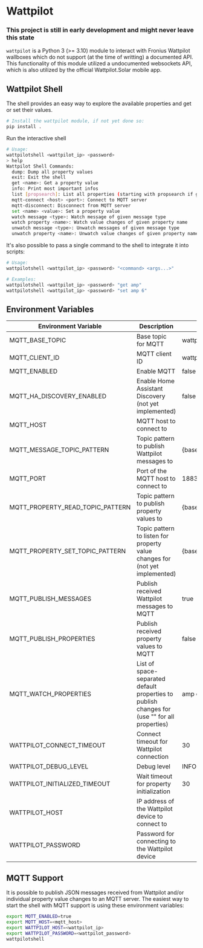 # Wattpilot

### This project is still in early development and might never leave this state

`wattpilot` is a Python 3 (>= 3.10) module to interact with Fronius Wattpilot wallboxes which do not support (at the time of writting) a documented API. This functionality of this module utilized a undocumented websockets API, which is also utilized by the official Wattpilot.Solar mobile app.

## Wattpilot Shell

The shell provides an easy way to explore the available properties and get or set their values.

```bash
# Install the wattpilot module, if not yet done so:
pip install .
```

Run the interactive shell

```bash
# Usage:
wattpilotshell <wattpilot_ip> <password>
> help
Wattpilot Shell Commands:
  dump: Dump all property values
  exit: Exit the shell
  get <name>: Get a property value
  info: Print most important infos
  list [propsearch]: List all properties (starting with propsearch if given)
  mqtt-connect <host> <port>: Connect to MQTT server
  mqtt-disconnect: Disconnect from MQTT server
  set <name> <value>: Set a property value
  watch message <type>: Watch message of given message type
  watch property <name>: Watch value changes of given property name
  unwatch message <type>: Unwatch messages of given message type
  unwatch property <name>: Unwatch value changes of given property name
```

It's also possible to pass a single command to the shell to integrate it into scripts:

```bash
# Usage:
wattpilotshell <wattpilot_ip> <password> "<command> <args...>"

# Examples:
wattpilotshell <wattpilot_ip> <password> "get amp"
wattpilotshell <wattpilot_ip> <password> "set amp 6"
```

## Environment Variables

| Environment Variable             | Description                                                                                   | Default Value                                        |
| -------------------------------- | --------------------------------------------------------------------------------------------- | ---------------------------------------------------- |
| MQTT_BASE_TOPIC                  | Base topic for MQTT                                                                           | wattpilot                                            |
| MQTT_CLIENT_ID                   | MQTT client ID                                                                                | wattpilot2mqtt                                       |
| MQTT_ENABLED                     | Enable MQTT                                                                                   | false                                                |
| MQTT_HA_DISCOVERY_ENABLED        | Enable Home Assistant Discovery (not yet implemented)                                         | false                                                |
| MQTT_HOST                        | MQTT host to connect to                                                                       |                                                      |
| MQTT_MESSAGE_TOPIC_PATTERN       | Topic pattern to publish Wattpilot messages to                                                | {baseTopic}/{serialNumber}/messages/{messageType}    |
| MQTT_PORT                        | Port of the MQTT host to connect to                                                           | 1883                                                 |
| MQTT_PROPERTY_READ_TOPIC_PATTERN | Topic pattern to publish property values to                                                   | {baseTopic}/{serialNumber}/properties/{propName}     |
| MQTT_PROPERTY_SET_TOPIC_PATTERN  | Topic pattern to listen for property value changes for (not yet implemented)                  | {baseTopic}/{serialNumber}/properties/{propName}/set |
| MQTT_PUBLISH_MESSAGES            | Publish received Wattpilot messages to MQTT                                                   | true                                                 |
| MQTT_PUBLISH_PROPERTIES          | Publish received property values to MQTT                                                      | false                                                |
| MQTT_WATCH_PROPERTIES            | List of space-separated default properties to publish changes for (use "" for all properties) | amp car fna lmo sse                                  |
| WATTPILOT_CONNECT_TIMEOUT        | Connect timeout for Wattpilot connection                                                      | 30                                                   |
| WATTPILOT_DEBUG_LEVEL            | Debug level                                                                                   | INFO                                                 |
| WATTPILOT_INITIALIZED_TIMEOUT    | Wait timeout for property initialization                                                      | 30                                                   |
| WATTPILOT_HOST                   | IP address of the Wattpilot device to connect to                                              |                                                      |
| WATTPILOT_PASSWORD               | Password for connecting to the Wattpilot device                                               |                                                      |

## MQTT Support

It is possible to publish JSON messages received from Wattpilot and/or individual property value changes to an MQTT server.
The easiest way to start the shell with MQTT support is using these environment variables:

```bash
export MQTT_ENABLED=true
export MQTT_HOST=<mqtt_host>
export WATTPILOT_HOST=<wattpilot_ip>
export WATTPILOT_PASSWORD=<wattpilot_password>
wattpilotshell
```
